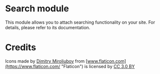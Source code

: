 Search module
=============

This module allows you to attach searching functionality on your site. For details, please refer to its documentation.

# Credits

Icons made by [Dimitry Miroliubov](https://www.flaticon.com/authors/dimitry-miroliubov "Dimitry Miroliubov") from [www.flaticon.com](https://www.flaticon.com/ "Flaticon") is licensed by [CC 3.0 BY](http://creativecommons.org/licenses/by/3.0/ "Creative Commons BY 3.0")